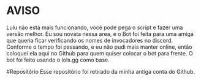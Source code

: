 # AVISO
Lulu não está mais funcionando, você pode pega o script e fazer uma versão melhor.
Eu sou novata nessa area, e o Bot foi feita para uma amiga que queria ficar verificando os nomes de invocadores no discord. 
Conforme o tempo foi passando, e eu não pudi mais manter online, então coloquei ela aqui no Github para quem quiser colocar o bot para frente.
O bot foi feito usando o lols.gg como base.

#Repositório
Esse repositório foi retirado da minha antiga conta do Github.